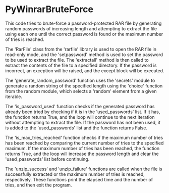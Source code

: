 # PyWinrarBruteForce

This code tries to brute-force a password-protected RAR file by generating random passwords of increasing length and attempting to extract the file using each one until the correct password is found or the maximum number of tries is reached.

The 'RarFile' class from the 'rarfile' library is used to open the RAR file in read-only mode, and the 'setpassword' method is used to set the password to be used to extract the file. The 'extractall' method is then called to extract the contents of the file to a specified directory. If the password is incorrect, an exception will be raised, and the except block will be executed.

The 'generate_random_password' function uses the 'secrets' module to generate a random string of the specified length using the 'choice' function from the random module, which selects a 'random' element from a given iterable.

The 'is_password_used' function checks if the generated password has already been tried by checking if it is in the 'used_passwords' list. If it has, the function returns True, and the loop will continue to the next iteration without attempting to extract the file. If the password has not been used, it is added to the 'used_passwords' list and the function returns False.

The 'is_max_tries_reached' function checks if the maximum number of tries has been reached by comparing the current number of tries to the specified maximum. If the maximum number of tries has been reached, the function returns True, and the loop will increase the password length and clear the 'used_passwords' list before continuing.

The 'unzip_success' and 'unzip_failure' functions are called when the file is successfully extracted or the maximum number of tries is reached, respectively. These functions print the elapsed time and the number of tries, and then exit the program.
